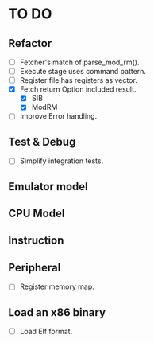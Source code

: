 # TO DO

## Refactor

- [ ] Fetcher's match of parse_mod_rm().
- [ ] Execute stage uses command pattern.
- [ ] Register file has registers as vector.
- [x] Fetch return Option included result.
  - [x] SIB
  - [x] ModRM
- [ ] Improve Error handling.

## Test & Debug

- [ ] Simplify integration tests.

## Emulator model

## CPU Model

## Instruction

## Peripheral

- [ ] Register memory map.

## Load an x86 binary

- [ ] Load Elf format.
